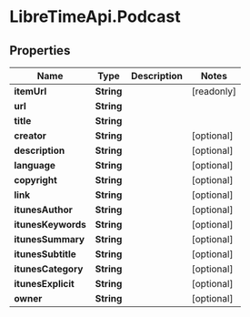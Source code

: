 # LibreTimeApi.Podcast

## Properties

Name | Type | Description | Notes
------------ | ------------- | ------------- | -------------
**itemUrl** | **String** |  | [readonly] 
**url** | **String** |  | 
**title** | **String** |  | 
**creator** | **String** |  | [optional] 
**description** | **String** |  | [optional] 
**language** | **String** |  | [optional] 
**copyright** | **String** |  | [optional] 
**link** | **String** |  | [optional] 
**itunesAuthor** | **String** |  | [optional] 
**itunesKeywords** | **String** |  | [optional] 
**itunesSummary** | **String** |  | [optional] 
**itunesSubtitle** | **String** |  | [optional] 
**itunesCategory** | **String** |  | [optional] 
**itunesExplicit** | **String** |  | [optional] 
**owner** | **String** |  | [optional] 


